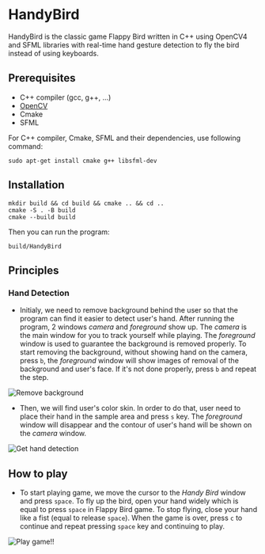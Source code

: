 # HandyBird
HandyBird is the classic game Flappy Bird written in C++ using OpenCV4 and SFML libraries with real-time hand gesture detection to fly the bird instead of using keyboards.

## Prerequisites
* C++ compiler (gcc, g++, ...)
* [OpenCV](https://docs.opencv.org/master/d7/d9f/tutorial_linux_install.html)
* Cmake
* SFML

For C++ compiler, Cmake, SFML and their dependencies, use following command:
```
sudo apt-get install cmake g++ libsfml-dev
```

## Installation
```
mkdir build && cd build && cmake .. && cd ..
cmake -S . -B build
cmake --build build
```

Then you can run the program:
```
build/HandyBird
```
## Principles

### Hand Detection
* Initialy, we need to remove background behind the user so that the program can find it easier to detect user's hand. After running the program, 2 windows _camera_ and _foreground_ show up. The _camera_ is the main window for you to track yourself while playing. The _foreground_ window is used to guarantee the background is removed properly. To start removing the background, without showing hand on the camera, press `b`, the _foreground_ window will show images of removal of the background and user's face. If it's not done properly, press `b` and repeat the step.

![Remove background](https://user-images.githubusercontent.com/40765474/111322139-e31d4880-8668-11eb-8f09-9258020b9d9e.gif)



* Then, we will find user's color skin. In order to do that, user need to place their hand in the sample area and press `s` key. The _foreground_ window will disappear and the contour of user's hand will be shown on the _camera_ window.

![Get hand detection](https://user-images.githubusercontent.com/40765474/111322600-650d7180-8669-11eb-80cd-de333d24b98b.gif)

## How to play

* To start playing game, we move the cursor to the _Handy Bird_ window and press `space`. To fly up the bird, open your hand widely which is equal to press `space` in Flappy Bird game. To stop flying, close your hand like a fist (equal to release `space`). When the game is over, press `c` to continue and repeat pressing `space` key and continuing to play.

![Play game!!](https://user-images.githubusercontent.com/40765474/111323722-6e4b0e00-866a-11eb-9cbd-1f29dcc7ed02.gif)

